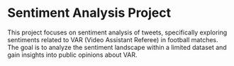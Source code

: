 # Sentiment Analysis Project

This project focuses on sentiment analysis of tweets, specifically exploring sentiments related to VAR (Video Assistant Referee) in football matches. The goal is to analyze the sentiment landscape within a limited dataset and gain insights into public opinions about VAR.
